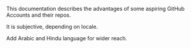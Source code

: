 This documentation describes the advantages of some aspiring GitHub Accounts and their repos.

It is subjective, depending on locale.

Add Arabic and Hindu language for wider reach.